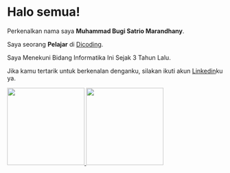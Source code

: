 # Halo semua! 

Perkenalkan nama saya **Muhammad Bugi Satrio Marandhany**.<br>

Saya seorang **Pelajar** di [Dicoding](https://www.dicoding.com/).<br>

Saya Menekuni Bidang Informatika Ini Sejak 3 Tahun Lalu.<br>

Jika kamu tertarik untuk berkenalan denganku, silakan ikuti akun [Linkedin](https://www.linkedin.com/in/muhbugi-satrio-900702283/)ku ya.

<p align="left">
<a href="https://github.com/BugiSatrio">
  <img height="180em" src="https://github-readme-stats-eight-theta.vercel.app/api?username=penuliscode&show_icons=true&theme=algolia&include_all_commits=true&count_private=true"/>
  <img height="180em" src="https://github-readme-stats-eight-theta.vercel.app/api/top-langs/?username=penuliscode&layout=compact&theme=algolia"/>
</a>
</p>
